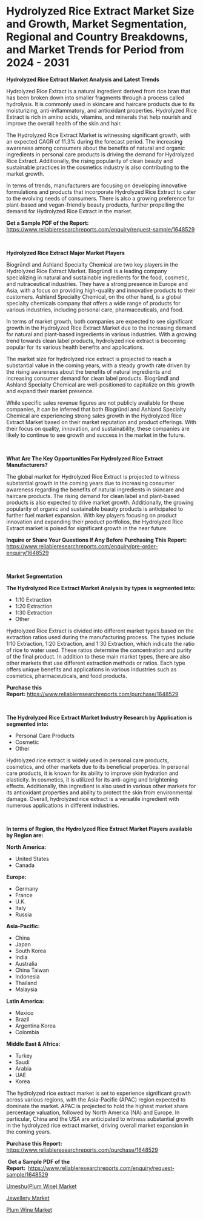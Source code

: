 <p><h1>Hydrolyzed Rice Extract Market Size and Growth, Market Segmentation, Regional and Country Breakdowns, and Market Trends for Period from 2024 -  2031</h1></p><p><strong>Hydrolyzed Rice Extract Market Analysis and Latest Trends</strong></p>
<p><p>Hydrolyzed Rice Extract is a natural ingredient derived from rice bran that has been broken down into smaller fragments through a process called hydrolysis. It is commonly used in skincare and haircare products due to its moisturizing, anti-inflammatory, and antioxidant properties. Hydrolyzed Rice Extract is rich in amino acids, vitamins, and minerals that help nourish and improve the overall health of the skin and hair.</p><p>The Hydrolyzed Rice Extract Market is witnessing significant growth, with an expected CAGR of 11.3% during the forecast period. The increasing awareness among consumers about the benefits of natural and organic ingredients in personal care products is driving the demand for Hydrolyzed Rice Extract. Additionally, the rising popularity of clean beauty and sustainable practices in the cosmetics industry is also contributing to the market growth.</p><p>In terms of trends, manufacturers are focusing on developing innovative formulations and products that incorporate Hydrolyzed Rice Extract to cater to the evolving needs of consumers. There is also a growing preference for plant-based and vegan-friendly beauty products, further propelling the demand for Hydrolyzed Rice Extract in the market.</p></p>
<p><strong>Get a Sample PDF of the Report:&nbsp;</strong> <a href="https://www.reliableresearchreports.com/enquiry/request-sample/1648529">https://www.reliableresearchreports.com/enquiry/request-sample/1648529</a></p>
<p>&nbsp;</p>
<p><strong>Hydrolyzed Rice Extract Major Market Players</strong></p>
<p><p>Biogründl and Ashland Specialty Chemical are two key players in the Hydrolyzed Rice Extract Market. Biogründl is a leading company specializing in natural and sustainable ingredients for the food, cosmetic, and nutraceutical industries. They have a strong presence in Europe and Asia, with a focus on providing high-quality and innovative products to their customers. Ashland Specialty Chemical, on the other hand, is a global specialty chemicals company that offers a wide range of products for various industries, including personal care, pharmaceuticals, and food.</p><p>In terms of market growth, both companies are expected to see significant growth in the Hydrolyzed Rice Extract Market due to the increasing demand for natural and plant-based ingredients in various industries. With a growing trend towards clean label products, hydrolyzed rice extract is becoming popular for its various health benefits and applications.</p><p>The market size for hydrolyzed rice extract is projected to reach a substantial value in the coming years, with a steady growth rate driven by the rising awareness about the benefits of natural ingredients and increasing consumer demand for clean label products. Biogründl and Ashland Specialty Chemical are well-positioned to capitalize on this growth and expand their market presence.</p><p>While specific sales revenue figures are not publicly available for these companies, it can be inferred that both Biogründl and Ashland Specialty Chemical are experiencing strong sales growth in the Hydrolyzed Rice Extract Market based on their market reputation and product offerings. With their focus on quality, innovation, and sustainability, these companies are likely to continue to see growth and success in the market in the future.</p></p>
<p>&nbsp;</p>
<p><strong>What Are The Key Opportunities For Hydrolyzed Rice Extract Manufacturers?</strong></p>
<p><p>The global market for Hydrolyzed Rice Extract is projected to witness substantial growth in the coming years due to increasing consumer awareness regarding the benefits of natural ingredients in skincare and haircare products. The rising demand for clean label and plant-based products is also expected to drive market growth. Additionally, the growing popularity of organic and sustainable beauty products is anticipated to further fuel market expansion. With key players focusing on product innovation and expanding their product portfolios, the Hydrolyzed Rice Extract market is poised for significant growth in the near future.</p></p>
<p><strong>Inquire or Share Your Questions If Any Before Purchasing This Report:</strong> <a href="https://www.reliableresearchreports.com/enquiry/pre-order-enquiry/1648529">https://www.reliableresearchreports.com/enquiry/pre-order-enquiry/1648529</a></p>
<p>&nbsp;</p>
<p><strong>Market Segmentation</strong></p>
<p><strong>The Hydrolyzed Rice Extract Market Analysis by types is segmented into:</strong></p>
<p><ul><li>1:10 Extraction</li><li>1:20 Extraction</li><li>1:30 Extraction</li><li>Other</li></ul></p>
<p><p>Hydrolyzed Rice Extract is divided into different market types based on the extraction ratios used during the manufacturing process. The types include 1:10 Extraction, 1:20 Extraction, and 1:30 Extraction, which indicate the ratio of rice to water used. These ratios determine the concentration and purity of the final product. In addition to these main market types, there are also other markets that use different extraction methods or ratios. Each type offers unique benefits and applications in various industries such as cosmetics, pharmaceuticals, and food products.</p></p>
<p><strong>Purchase this Report:&nbsp;</strong><a href="https://www.reliableresearchreports.com/purchase/1648529">https://www.reliableresearchreports.com/purchase/1648529</a></p>
<p>&nbsp;</p>
<p><strong>The Hydrolyzed Rice Extract Market Industry Research by Application is segmented into:</strong></p>
<p><ul><li>Personal Care Products</li><li>Cosmetic</li><li>Other</li></ul></p>
<p><p>Hydrolyzed rice extract is widely used in personal care products, cosmetics, and other markets due to its beneficial properties. In personal care products, it is known for its ability to improve skin hydration and elasticity. In cosmetics, it is utilized for its anti-aging and brightening effects. Additionally, this ingredient is also used in various other markets for its antioxidant properties and ability to protect the skin from environmental damage. Overall, hydrolyzed rice extract is a versatile ingredient with numerous applications in different industries.</p></p>
<p>&nbsp;</p>
<p><strong>In terms of Region, the Hydrolyzed Rice Extract Market Players available by Region are:</strong></p>
<p>
    <p> <strong> North America: </strong>
        <ul>
            <li>United States</li>
            <li>Canada</li>
        </ul>
        </p> 
    <p> <strong> Europe: </strong>
        <ul>
            <li>Germany</li>
            <li>France</li>
            <li>U.K.</li>
            <li>Italy</li>
            <li>Russia</li>
        </ul>
        </p> 
    <p> <strong> Asia-Pacific: </strong>
        <ul>
            <li>China</li>
            <li>Japan</li>
            <li>South Korea</li>
            <li>India</li>
            <li>Australia</li>
            <li>China Taiwan</li>
            <li>Indonesia</li>
            <li>Thailand</li>
            <li>Malaysia</li>
        </ul>
        </p> 
    <p> <strong> Latin America: </strong>
        <ul>
            <li>Mexico</li>
            <li>Brazil</li>
            <li>Argentina Korea</li>
            <li>Colombia</li>
        </ul>
        </p> 
    <p> <strong> Middle East & Africa: </strong>
        <ul>
            <li>Turkey</li>
            <li>Saudi</li>
            <li>Arabia</li>
            <li>UAE</li>
            <li>Korea</li>
        </ul>
    </p>
    </p>
<p><p>The hydrolyzed rice extract market is set to experience significant growth across various regions, with the Asia-Pacific (APAC) region expected to dominate the market. APAC is projected to hold the highest market share percentage valuation, followed by North America (NA) and Europe. In particular, China and the USA are anticipated to witness substantial growth in the hydrolyzed rice extract market, driving overall market expansion in the coming years.</p></p>
<p><strong>Purchase this Report: </strong><a href="https://www.reliableresearchreports.com/purchase/1648529">https://www.reliableresearchreports.com/purchase/1648529</a></p>
<p>&nbsp;<strong>Get a Sample PDF of the Report:&nbsp;&nbsp;</strong><a href="https://www.reliableresearchreports.com/enquiry/request-sample/1648529">https://www.reliableresearchreports.com/enquiry/request-sample/1648529</a></p>
<p><strong></strong></p>
<p><p><a href="https://view.publitas.com/reportprime-1/umeshu-plum-wine-market-research-report-the-key-to-successful-business-strategy-forecasted-for-period-from-2023-2030/">Umeshu(Plum Wine) Market</a></p><p><a href="https://view.publitas.com/reportprime-1/jewellery-market-growth-market-trends-covid-19-impact-and-forecasts-for-period-from-2023-2030/">Jewellery Market</a></p><p><a href="https://view.publitas.com/reportprime-1/plum-wine-market-size-evaluating-its-market-trends-growth-and-projections-2023-2030/">Plum Wine Market</a></p></p>